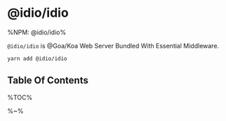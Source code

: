 # @idio/idio

%NPM: @idio/idio%

`@idio/idio` is @Goa/Koa Web Server Bundled With Essential Middleware.

```sh
yarn add @idio/idio
```

## Table Of Contents

%TOC%

%~%
